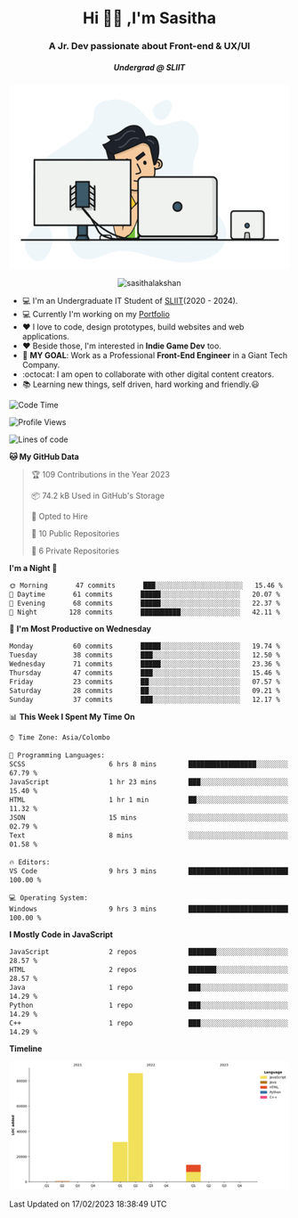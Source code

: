 
<h1 align="center">Hi 🙋‍♂️ ,I'm Sasitha</h1>
<h3 align="center">A Jr. Dev passionate about Front-end & UX/UI</h3>

<i><h5 align="center">Undergrad @ SLIIT</h5></i>

<p align="center">
  <img width="540" height="330" src="https://github.com/SasithaLakshan/SasithaLakshan/blob/main/dev.gif">
</p>
<p align="center"> <img src="https://komarev.com/ghpvc/?username=sasithalakshan&label=Profile%20views&color=0e75b6&style=flat" alt="sasithalakshan" /> </p>

- :computer: I'm an Undergraduate IT Student of [SLIIT](https://www.sliit.lk)(2020 - 2024).
- :computer: Currently I'm working on my <a href="https://SasithaLakshan.github.io" target="_blank">Portfolio</a>
- :heart: I love to code, design prototypes, build websites and web applications.
- :heart: Beside those, I'm interested in **Indie Game Dev** too.
- :electric_plug: **MY GOAL**: Work as a Professional **Front-End Engineer** in a Giant Tech Company.
- :octocat: I am open to collaborate with other digital content creators.
- :books: Learning new things, self driven, hard working and friendly.:smiley:
  
<!-- <h3 align="left">Tech Stack I'm Using</h3> -->

<!--START_SECTION:waka-->
![Code Time](http://img.shields.io/badge/Code%20Time-372%20hrs%2016%20mins-blue)

![Profile Views](http://img.shields.io/badge/Profile%20Views-0-blue)

![Lines of code](https://img.shields.io/badge/From%20Hello%20World%20I%27ve%20Written-98%20Thousand%20lines%20of%20code-blue)

**🐱 My GitHub Data** 

> 🏆 109 Contributions in the Year 2023
 > 
> 📦 74.2 kB Used in GitHub's Storage 
 > 
> 💼 Opted to Hire
 > 
> 📜 10 Public Repositories 
 > 
> 🔑 6 Private Repositories  
 > 
**I'm a Night 🦉** 

```text
🌞 Morning       47 commits       ███░░░░░░░░░░░░░░░░░░░░░░   15.46 % 
🌆 Daytime       61 commits       █████░░░░░░░░░░░░░░░░░░░░   20.07 % 
🌃 Evening       68 commits       █████░░░░░░░░░░░░░░░░░░░░   22.37 % 
🌙 Night        128 commits       ██████████░░░░░░░░░░░░░░░   42.11 % 

```
📅 **I'm Most Productive on Wednesday** 

```text
Monday          60 commits       █████░░░░░░░░░░░░░░░░░░░░   19.74 % 
Tuesday         38 commits       ███░░░░░░░░░░░░░░░░░░░░░░   12.50 % 
Wednesday       71 commits       █████░░░░░░░░░░░░░░░░░░░░   23.36 % 
Thursday        47 commits       ███░░░░░░░░░░░░░░░░░░░░░░   15.46 % 
Friday          23 commits       ██░░░░░░░░░░░░░░░░░░░░░░░   07.57 % 
Saturday        28 commits       ██░░░░░░░░░░░░░░░░░░░░░░░   09.21 % 
Sunday          37 commits       ███░░░░░░░░░░░░░░░░░░░░░░   12.17 % 

```


📊 **This Week I Spent My Time On** 

```text
⌚︎ Time Zone: Asia/Colombo

💬 Programming Languages: 
SCSS                     6 hrs 8 mins        █████████████████░░░░░░░░   67.79 % 
JavaScript               1 hr 23 mins        ███░░░░░░░░░░░░░░░░░░░░░░   15.40 % 
HTML                     1 hr 1 min          ██░░░░░░░░░░░░░░░░░░░░░░░   11.32 % 
JSON                     15 mins             ░░░░░░░░░░░░░░░░░░░░░░░░░   02.79 % 
Text                     8 mins              ░░░░░░░░░░░░░░░░░░░░░░░░░   01.58 % 

🔥 Editors: 
VS Code                  9 hrs 3 mins        █████████████████████████   100.00 % 

💻 Operating System: 
Windows                  9 hrs 3 mins        █████████████████████████   100.00 % 

```

**I Mostly Code in JavaScript** 

```text
JavaScript               2 repos             ███████░░░░░░░░░░░░░░░░░░   28.57 % 
HTML                     2 repos             ███████░░░░░░░░░░░░░░░░░░   28.57 % 
Java                     1 repo              ███░░░░░░░░░░░░░░░░░░░░░░   14.29 % 
Python                   1 repo              ███░░░░░░░░░░░░░░░░░░░░░░   14.29 % 
C++                      1 repo              ███░░░░░░░░░░░░░░░░░░░░░░   14.29 % 

```


**Timeline**

![Chart not found](https://raw.githubusercontent.com/SasithaLakshan/SasithaLakshan/main/charts/bar_graph.png) 


 Last Updated on 17/02/2023 18:38:49 UTC
<!--END_SECTION:waka-->

